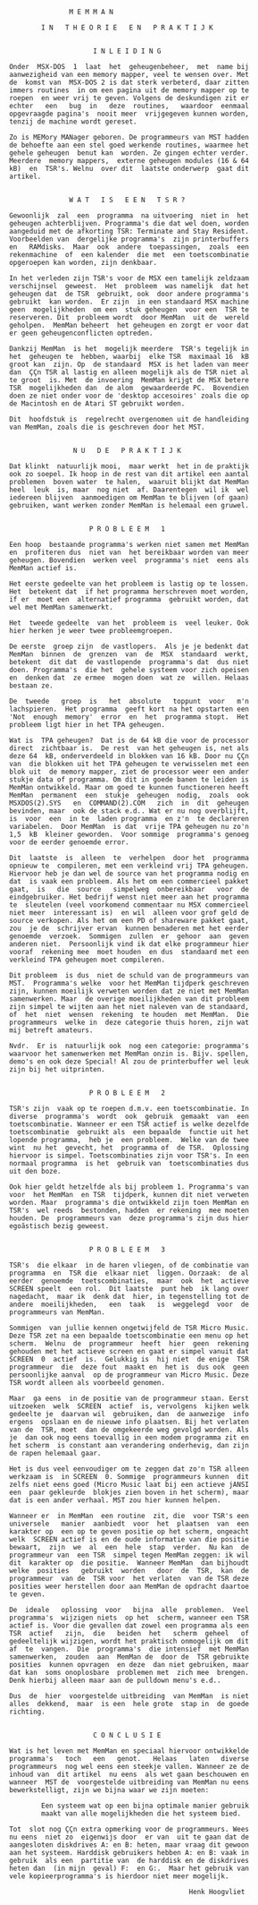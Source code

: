                          M E M M A N 
          
                  I N   T H E O R I E   E N   P R A K T I J K 
                                                               
          
                               I N L E I D I N G 
          
          Onder  MSX-DOS  1  laat  het  geheugenbeheer,  met  name bij 
          aanwezigheid van een memory mapper, veel te wensen over. Met 
          de  komst van  MSX-DOS 2 is dat sterk verbeterd, daar zitten 
          immers routines  in om een pagina uit de memory mapper op te 
          roepen  en weer vrij te geven. Volgens de deskundigen zit er 
          echter   een   bug  in   deze  routines,   waardoor  eenmaal 
          opgevraagde pagina's  nooit meer  vrijgegeven kunnen worden, 
          tenzij de machine wordt gereset.
          
          Zo is MEMory MANager geboren. De programmeurs van MST hadden 
          de behoefte aan een stel goed werkende routines, waarmee het 
          gehele geheugen  benut kan  worden. Ze gingen echter verder. 
          Meerdere  memory mappers,  externe geheugen modules (16 & 64 
          kB)  en  TSR's. Welnu  over dit  laatste onderwerp  gaat dit 
          artikel.
          
          
                         W A T   I S   E E N   T S R ? 
          
          Gewoonlijk  zal  een  programma  na uitvoering  niet in  het 
          geheugen achterblijven. Programma's die dat wel doen, worden 
          aangeduid met de afkorting TSR: Terminate and Stay Resident. 
          Voorbeelden van  dergelijke programma's  zijn printerbuffers 
          en   RAMdisks.  Maar  ook  andere  toepassingen,  zoals  een 
          rekenmachine  of  een kalender  die met  een toetscombinatie 
          opgeroepen kan worden, zijn denkbaar.
          
          In het verleden zijn TSR's voor de MSX een tamelijk zeldzaam 
          verschijnsel  geweest.  Het  probleem  was namelijk  dat het 
          geheugen dat  de TSR  gebruikt, ook  door andere programma's 
          gebruikt  kan worden.  Er zijn  in een standaard MSX machine 
          geen  mogelijkheden  om een  stuk geheugen  voor een  TSR te 
          reserveren. Dit  probleem wordt  door MemMan  uit de  wereld 
          geholpen.  MemMan beheert  het geheugen en zorgt er voor dat 
          er geen geheugenconflicten optreden.
          
          Dankzij MemMan  is het  mogelijk meerdere  TSR's tegelijk in 
          het  geheugen te  hebben, waarbij  elke TSR  maximaal 16  kB 
          groot kan  zijn. Op  de standaard  MSX is het laden van meer 
          dan  ÇÇn TSR al lastig en alleen mogelijk als de TSR niet al 
          te groot  is. Met  de invoering  MemMan krijgt de MSX betere 
          TSR  mogelijkheden dan  de alom  gewaardeerde PC.  Bovendien 
          doen ze niet onder voor de 'desktop accesoires' zoals die op 
          de Macintosh en de Atari ST gebruikt worden.
          
          Dit  hoofdstuk is  regelrecht overgenomen uit de handleiding 
          van MemMan, zoals die is geschreven door het MST.
          
          
                          N U   D E   P R A K T I J K 
          
          Dat klinkt  natuurlijk mooi,  maar werkt  het in de praktijk 
          ook zo soepel. Ik hoop in de rest van dit artikel een aantal 
          problemen  boven water  te halen,  waaruit blijkt dat MemMan 
          heel  leuk  is, maar  nog niet  af. Daarentegen  wil ik  wel 
          iedereen blijven  aanmoedigen om MemMan te blijven (of gaan) 
          gebruiken, want werken zonder MemMan is helemaal een gruwel.
          
          
                              P R O B L E E M   1 
          
          Een hoop  bestaande programma's werken niet samen met MemMan 
          en  profiteren dus  niet van  het bereikbaar worden van meer 
          geheugen. Bovendien  werken veel  programma's niet  eens als 
          MemMan actief is.
          
          Het eerste gedeelte van het probleem is lastig op te lossen. 
          Het  betekent dat  ïf het programma herschreven moet worden, 
          ïf er  moet een  alternatief programma  gebruikt worden, dat 
          wel met MemMan samenwerkt.
          
          Het  tweede gedeelte  van het  probleem is  veel leuker. Ook 
          hier herken je weer twee probleemgroepen.
          
          De eerste  groep zijn  de vastlopers.  Als je je bedenkt dat 
          MemMan  binnen  de  grenzen  van  de  MSX  standaard  werkt, 
          betekent  dit dat  de vastlopende  programma's dat  dus niet 
          doen. Programma's  die het  gehele systeem voor zich opeisen 
          en  denken dat  ze ermee  mogen doen  wat ze  willen. Helaas 
          bestaan ze.
          
          De  tweede   groep  is   het  absolute   toppunt  voor   m'n 
          lachspieren.  Het programma  geeft kort na het opstarten een 
          'Not  enough  memory'  error  en  het  programma stopt.  Het 
          probleem ligt hier in het TPA geheugen.
          
          Wat is  TPA geheugen?  Dat is de 64 kB die voor de processor 
          direct  zichtbaar is.  De rest  van het geheugen is, net als 
          deze 64  kB, onderverdeeld in blokken van 16 kB. Door nu ÇÇn 
          van  die blokken uit het TPA geheugen te verwisselen met een 
          blok uit  de memory mapper, ziet de processor weer een ander 
          stukje data of programma. Om dit in goede banen te leiden is 
          MemMan ontwikkeld. Maar om goed te kunnen functioneren heeft 
          MemMan  permanent  een  stukje  geheugen  nodig,  zoals  ook 
          MSXDOS(2).SYS   en  COMMAND(2).COM   zich  in  dit  geheugen 
          bevinden, maar  ook de stack e.d.. Wat er nu nog overblijft, 
          is  voor  een  in te  laden programma  en z'n  te declareren 
          variabelen.  Door MemMan  is dat  vrije TPA geheugen nu zo'n 
          1,5  kB  kleiner geworden.  Voor sommige  programma's genoeg 
          voor de eerder genoemde error.
          
          Dit  laatste  is  alleen  te  verhelpen  door het  programma 
          opnieuw te  compileren, met een verkleind vrij TPA geheugen. 
          Hiervoor heb je dan wel de source van het programma nodig en 
          dat  is vaak een probleem. Als het om een commercieel pakket 
          gaat,  is   die  source   simpelweg  onbereikbaar   voor  de 
          eindgebruiker. Het bedrijf wenst niet meer aan het programma 
          te  sleutelen (veel voorkomend commentaar nu MSX commercieel 
          niet meer  interessant is)  en wil  alleen voor grof geld de 
          source verkopen. Als het om een PD of shareware pakket gaat, 
          zou  je de  schrijver ervan  kunnen benaderen met het eerder 
          genoemde  verzoek.  Sommigen  zullen  er  gehoor  aan  geven 
          anderen niet.  Persoonlijk vind ik dat elke programmeur hier 
          vooraf  rekening mee  moet houden  en dus  standaard met een 
          verkleind TPA geheugen moet compileren.
          
          Dit probleem  is dus  niet de schuld van de programmeurs van 
          MST.  Programma's welke  voor het MemMan tijdperk geschreven 
          zijn, kunnen moeilijk verweten worden dat ze niet met MemMan 
          samenwerken. Maar  de overige moeilijkheden van dit probleem 
          zijn simpel te wijten aan het niet naleven van de standaard, 
          of  het  niet  wensen  rekening  te houden  met MemMan.  Die 
          programmeurs  welke in  deze categorie thuis horen, zijn wat 
          mij betreft amateurs.
          
          Nvdr.  Er is  natuurlijk ook  nog een categorie: programma's 
          waarvoor het samenwerken met MemMan onzin is. Bijv. spellen, 
          demo's en ook deze Special! Al zou de printerbuffer wel leuk 
          zijn bij het uitprinten.
          
          
                              P R O B L E E M   2 
          
          TSR's zijn  vaak op te roepen d.m.v. een toetscombinatie. In 
          diverse  programma's  wordt  ook  gebruik  gemaakt  van  een 
          toetscombinatie. Wanneer er een TSR actief is welke dezelfde 
          toetscombinatie  gebruikt als  een bepaalde  functie uit het 
          lopende programma,  heb je  een probleem.  Welke van de twee 
          wint  nu het  gevecht, het  programma of  de TSR.  Oplossing 
          hiervoor is simpel. Toetscombinaties zijn voor TSR's. In een 
          normaal programma  is het  gebruik van  toetscombinaties dus 
          uit den boze.
          
          Ook hier geldt hetzelfde als bij probleem 1. Programma's van 
          voor  het MemMan  en TSR  tijdperk, kunnen dit niet verweten 
          worden. Maar  programma's die ontwikkeld zijn toen MemMan en 
          TSR's  wel reeds  bestonden, hadden  er rekening  mee moeten 
          houden. De  programmeurs van  deze programma's zijn dus hier 
          egoãstisch bezig geweest.
          
          
                              P R O B L E E M   3 
          
          TSR's  die elkaar  in de haren vliegen, of de combinatie van 
          programma  en  TSR die  elkaar niet  liggen. Oorzaak:  de al 
          eerder  genoemde  toetscombinaties,  maar  ook  het  actieve 
          SCREEN speelt  een rol.  Dit laatste  punt heb  ik lang over 
          nagedacht,  maar ik  denk dat  hier, in tegenstelling tot de 
          andere  moeilijkheden,   een  taak   is  weggelegd  voor  de 
          programmeurs van MemMan.
          
          Sommigen  van jullie kennen ongetwijfeld de TSR Micro Music. 
          Deze TSR zet na een bepaalde toetscombinatie een menu op het 
          scherm.  Welnu  de  programmeur  heeft  hier  geen  rekening 
          gehouden met het actieve screen en gaat er simpel vanuit dat 
          SCREEN  0  actief  is.  Gelukkig is  hij niet  de enige  TSR 
          programmeur  die  deze fout  maakt en  het is  dus ook  geen 
          persoonlijke aanval  op de programmeur van Micro Music. Deze 
          TSR wordt alleen als voorbeeld genomen.
          
          Maar  ga eens  in de positie van de programmeur staan. Eerst 
          uitzoeken  welk  SCREEN  actief  is, vervolgens  kijken welk 
          gedeelte je  daarvan wil  gebruiken, dan  de aanwezige  info 
          ergens  opslaan en de nieuwe info plaatsen. Bij het verlaten 
          van de  TSR, moet  dan de omgekeerde weg gevolgd worden. Als 
          je  dan ook nog eens toevallig in een modem programma zit en 
          het scherm  is constant aan verandering onderhevig, dan zijn 
          de rapen helemaal gaar.
          
          Het is dus veel eenvoudiger om te zeggen dat zo'n TSR alleen 
          werkzaam is  in SCREEN  0. Sommige  programmeurs kunnen  dit 
          zelfs niet eens goed (Micro Music laat bij een actieve jANSI 
          een  paar gekleurde  blokjes zien boven in het scherm), maar 
          dat is een ander verhaal. MST zou hier kunnen helpen.
          
          Wanneer er  in MemMan  een routine  zit, die  voor TSR's een 
          universele   manier  aanbiedt  voor  het  plaatsen  van  een 
          karakter op  een op te geven positie op het scherm, ongeacht 
          welk  SCREEN actief is en de oude informatie van die positie 
          bewaart,  zijn  we  al  een  hele  stap  verder.  Nu kan  de 
          programmeur van  een TSR  simpel tegen MemMan zeggen: ik wil 
          dit  karakter op  die positie.  Wanneer MemMan  dan bijhoudt 
          welke  posities   gebruikt  worden   door  de  TSR,  kan  de 
          programmeur  van de  TSR voor  het verlaten  van de TSR deze 
          posities weer herstellen door aan MemMan de opdracht daartoe 
          te geven.
          
          De  ideale   oplossing  voor   bijna  alle  problemen.  Veel 
          programma's  wijzigen niets  op het  scherm, wanneer een TSR 
          actief is. Voor die gevallen dat zowel een programma als een 
          TSR  actief   zijn,  die   beiden  het   scherm  geheel   of 
          gedeeltelijk wijzigen, wordt het praktisch onmogelijk om dit 
          af  te  vangen.  Die  programma's  die intensief  met MemMan 
          samenwerken,  zouden  aan  MemMan de  door de  TSR gebruikte 
          posities  kunnen opvragen  en deze  dan niet gebruiken, maar 
          dat kan  soms onoplosbare  problemen met  zich mee  brengen. 
          Denk hierbij alleen maar aan de pulldown menu's e.d..
          
          Dus  de  hier  voorgestelde uitbreiding  van MemMan  is niet 
          alles  dekkend,  maar  is een  hele grote  stap in  de goede 
          richting.
          
          
                               C O N C L U S I E 
          
          Wat is het leven met MemMan en speciaal hiervoor ontwikkelde 
          programma's   toch   een   genot.   Helaas   laten   diverse 
          programmeurs  nog wel eens een steekje vallen. Wanneer ze de 
          inhoud van  dit artikel  nu eens  als wet gaan beschouwen en 
          wanneer  MST de  voorgestelde uitbreiding van MemMan nu eens 
          bewerkstelligt, zijn we bijna waar we zijn moeten:
          
                  Een systeem wat op een bijna optimale manier gebruik 
                  maakt van alle mogelijkheden die het systeem bied.
          
          Tot  slot nog ÇÇn extra opmerking voor de programmeurs. Wees 
          nu eens  niet zo  eigenwijs door  er van  uit te gaan dat de 
          aangesloten diskdrives A: en B: heten, maar vraag dit gewoon 
          aan het systeem. Harddisk gebruikers hebben A: en B: vaak in 
          gebruik  als een  partitie van  de harddisk en de diskdrives 
          heten dan  (in mijn  geval) F:  en G:.  Maar het gebruik van 
          vele kopieerprogramma's is hierdoor niet meer mogelijk.
          
                                                       Henk Hoogvliet
         